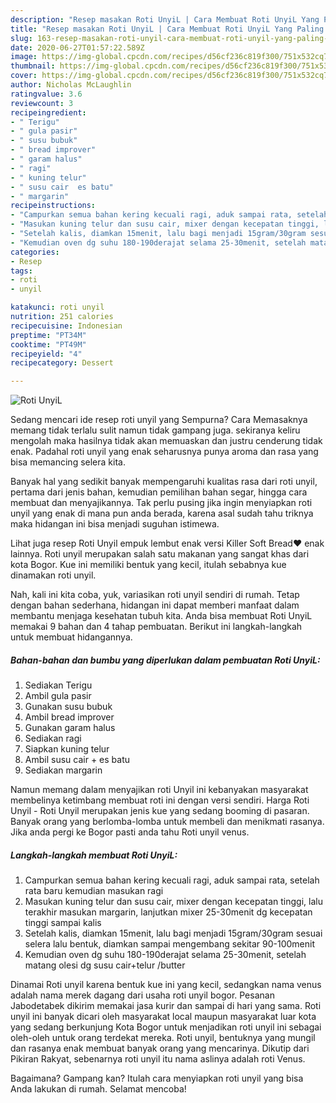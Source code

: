 ```yaml
---
description: "Resep masakan Roti UnyiL | Cara Membuat Roti UnyiL Yang Paling Enak"
title: "Resep masakan Roti UnyiL | Cara Membuat Roti UnyiL Yang Paling Enak"
slug: 163-resep-masakan-roti-unyil-cara-membuat-roti-unyil-yang-paling-enak
date: 2020-06-27T01:57:22.589Z
image: https://img-global.cpcdn.com/recipes/d56cf236c819f300/751x532cq70/roti-unyil-foto-resep-utama.jpg
thumbnail: https://img-global.cpcdn.com/recipes/d56cf236c819f300/751x532cq70/roti-unyil-foto-resep-utama.jpg
cover: https://img-global.cpcdn.com/recipes/d56cf236c819f300/751x532cq70/roti-unyil-foto-resep-utama.jpg
author: Nicholas McLaughlin
ratingvalue: 3.6
reviewcount: 3
recipeingredient:
- " Terigu"
- " gula pasir"
- " susu bubuk"
- " bread improver"
- " garam halus"
- " ragi"
- " kuning telur"
- " susu cair  es batu"
- " margarin"
recipeinstructions:
- "Campurkan semua bahan kering kecuali ragi, aduk sampai rata, setelah rata baru kemudian masukan ragi"
- "Masukan kuning telur dan susu cair, mixer dengan kecepatan tinggi, lalu terakhir masukan margarin, lanjutkan mixer 25-30menit dg kecepatan tinggi sampai kalis"
- "Setelah kalis, diamkan 15menit, lalu bagi menjadi 15gram/30gram sesuai selera lalu bentuk, diamkan sampai mengembang sekitar 90-100menit"
- "Kemudian oven dg suhu 180-190derajat selama 25-30menit, setelah matang olesi dg susu cair+telur /butter"
categories:
- Resep
tags:
- roti
- unyil

katakunci: roti unyil 
nutrition: 251 calories
recipecuisine: Indonesian
preptime: "PT34M"
cooktime: "PT49M"
recipeyield: "4"
recipecategory: Dessert

---
```



![Roti UnyiL](https://img-global.cpcdn.com/recipes/d56cf236c819f300/751x532cq70/roti-unyil-foto-resep-utama.jpg)

Sedang mencari ide resep roti unyil yang Sempurna? Cara Memasaknya memang tidak terlalu sulit namun tidak gampang juga. sekiranya keliru mengolah maka hasilnya tidak akan memuaskan dan justru cenderung tidak enak. Padahal roti unyil yang enak seharusnya punya aroma dan rasa yang bisa memancing selera kita.

Banyak hal yang sedikit banyak mempengaruhi kualitas rasa dari roti unyil, pertama dari jenis bahan, kemudian pemilihan bahan segar, hingga cara membuat dan menyajikannya. Tak perlu pusing jika ingin menyiapkan roti unyil yang enak di mana pun anda berada, karena asal sudah tahu triknya maka hidangan ini bisa menjadi suguhan istimewa.

Lihat juga resep Roti Unyil empuk lembut enak versi Killer Soft Bread❤️ enak lainnya. Roti unyil merupakan salah satu makanan yang sangat khas dari kota Bogor. Kue ini memiliki bentuk yang kecil, itulah sebabnya kue dinamakan roti unyil.


Nah, kali ini kita coba, yuk, variasikan roti unyil sendiri di rumah. Tetap dengan bahan sederhana, hidangan ini dapat memberi manfaat dalam membantu menjaga kesehatan tubuh kita. Anda bisa membuat Roti UnyiL memakai 9 bahan dan 4 tahap pembuatan. Berikut ini langkah-langkah untuk membuat hidangannya.

<!--inarticleads1-->

##### Bahan-bahan dan bumbu yang diperlukan dalam pembuatan Roti UnyiL:

1. Sediakan  Terigu
1. Ambil  gula pasir
1. Gunakan  susu bubuk
1. Ambil  bread improver
1. Gunakan  garam halus
1. Sediakan  ragi
1. Siapkan  kuning telur
1. Ambil  susu cair + es batu
1. Sediakan  margarin


Namun memang dalam menyajikan roti Unyil ini kebanyakan masyarakat membelinya ketimbang membuat roti ini dengan versi sendiri. Harga Roti Unyil - Roti Unyil merupakan jenis kue yang sedang booming di pasaran. Banyak orang yang berlomba-lomba untuk membeli dan menikmati rasanya. Jika anda pergi ke Bogor pasti anda tahu Roti unyil venus. 

<!--inarticleads2-->

##### Langkah-langkah membuat Roti UnyiL:

1. Campurkan semua bahan kering kecuali ragi, aduk sampai rata, setelah rata baru kemudian masukan ragi
1. Masukan kuning telur dan susu cair, mixer dengan kecepatan tinggi, lalu terakhir masukan margarin, lanjutkan mixer 25-30menit dg kecepatan tinggi sampai kalis
1. Setelah kalis, diamkan 15menit, lalu bagi menjadi 15gram/30gram sesuai selera lalu bentuk, diamkan sampai mengembang sekitar 90-100menit
1. Kemudian oven dg suhu 180-190derajat selama 25-30menit, setelah matang olesi dg susu cair+telur /butter


Dinamai Roti unyil karena bentuk kue ini yang kecil, sedangkan nama venus adalah nama merek dagang dari usaha roti unyil bogor. Pesanan Jabodetabek dikirim memakai jasa kurir dan sampai di hari yang sama. Roti unyil ini banyak dicari oleh masyarakat local maupun masyarakat luar kota yang sedang berkunjung Kota Bogor untuk menjadikan roti unyil ini sebagai oleh-oleh untuk orang terdekat mereka. Roti unyil, bentuknya yang mungil dan rasanya enak membuat banyak orang yang mencarinya. Dikutip dari Pikiran Rakyat, sebenarnya roti unyil itu nama aslinya adalah roti Venus. 

Bagaimana? Gampang kan? Itulah cara menyiapkan roti unyil yang bisa Anda lakukan di rumah. Selamat mencoba!
